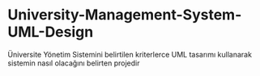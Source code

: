 # University-Management-System-UML-Design
Üniversite Yönetim Sistemini belirtilen kriterlerce UML tasarımı kullanarak sistemin nasıl olacağını belirten projedir
